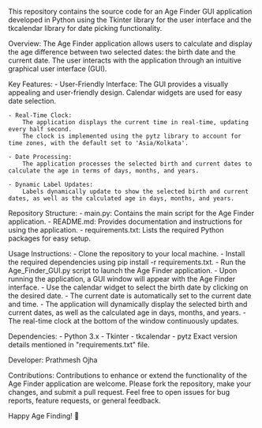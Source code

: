 This repository contains the source code for an Age Finder GUI application developed in Python using the Tkinter library for the user interface and the tkcalendar library for date picking functionality.

Overview:
    The Age Finder application allows users to calculate and display the age difference between two selected dates: the birth date and the current date. The user interacts with the application through an intuitive graphical user interface (GUI).

Key Features:
    - User-Friendly Interface:
        The GUI provides a visually appealing and user-friendly design.
        Calendar widgets are used for easy date selection.
        
    - Real-Time Clock:
        The application displays the current time in real-time, updating every half second.
        The clock is implemented using the pytz library to account for time zones, with the default set to 'Asia/Kolkata'.
    
    - Date Processing:
        The application processes the selected birth and current dates to calculate the age in terms of days, months, and years.
    
    - Dynamic Label Updates:
        Labels dynamically update to show the selected birth and current dates, as well as the calculated age in days, months, and years.

Repository Structure:
    - main.py: Contains the main script for the Age Finder application.
    - README.md: Provides documentation and instructions for using the application.
    - requirements.txt: Lists the required Python packages for easy setup.

Usage Instructions:
    - Clone the repository to your local machine.
    - Install the required dependencies using pip install -r requirements.txt.
    - Run the Age_Finder_GUI.py script to launch the Age Finder application.
    - Upon running the application, a GUI window will appear with the Age Finder interface.
    - Use the calendar widget to select the birth date by clicking on the desired date.
    - The current date is automatically set to the current date and time.
    - The application will dynamically display the selected birth and current dates, as well as the calculated age in days, months, and years.
    - The real-time clock at the bottom of the window continuously updates.

Dependencies:
    - Python 3.x
    - Tkinter
    - tkcalendar
    - pytz
    Exact version details mentioned in "requirements.txt" file.

Developer:
    Prathmesh Ojha

Contributions:
    Contributions to enhance or extend the functionality of the Age Finder application are welcome. Please fork the repository, make your changes, and submit a pull request.
    Feel free to open issues for bug reports, feature requests, or general feedback.

Happy Age Finding! 🎉